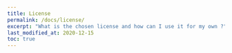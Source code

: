 ```yaml
---
title: License
permalink: /docs/license/
excerpt: "What is the chosen license and how can I use it for my own ?"
last_modified_at: 2020-12-15
toc: true
---
```

